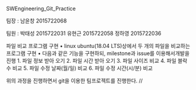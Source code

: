 SWEngineering_Git_Practice

팀장 : 남윤창 2015722068

팀원 : 박태성 2015722031
       유현근 2015722058
       정하영 2015722036

파일 비교 프로그램 구현
  • linux ubuntu(18.04 LTS)상에서 두 개의 파일을 비교하는 프로그램 구현
  • 다음과 같은 기능을 구현하되, milestone과 issue를 이용해서개발을 진행
      1. 파일 정보 받아 오기
      2. 파일 시간 받아 오기
      3. 파일 사이즈 비교
      4. 파일 블락 수 비교
      5. 파일 수정 날짜(월/일) 비교
      6. 파일 수정 시간(시/분) 비교

위의 과정을 진행하면서 git을 이용한 팀프로젝트를 진행한다. //

